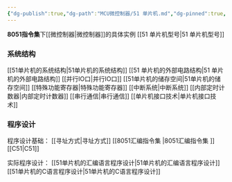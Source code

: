 ```yaml
---
{"dg-publish":true,"dg-path":"MCU微控制器/51 单片机.md","dg-pinned":true,"permalink":"/MCU微控制器/51 单片机/","pinned":true,"dgPassFrontmatter":true,"noteIcon":"","created":"2024-05-21T15:20:27.707+08:00","updated":"2024-06-20T23:13:57.606+08:00"}
---
```


**8051指令集**下[[微控制器\|微控制器]]的具体实例
[[51 单片机型号\|51 单片机型号]]
### 系统结构
[[51单片机的系统结构\|51单片机的系统结构]]
[[51 单片机的外部电路结构\|51 单片机的外部电路结构]]
[[并行IO口\|并行IO口]]
[[51单片机的储存空间\|51单片机的储存空间]]
[[特殊功能寄存器\|特殊功能寄存器]]
[[中断系统\|中断系统]]
[[内部定时计数器\|内部定时计数器]]
[[串行通信\|串行通信]]
[[单片机接口技术\|单片机接口技术]]

### 程序设计
程序设计基础：
[[寻址方式\|寻址方式]]
[[8051汇编指令集 \|8051汇编指令集 ]]   
[[C51\|C51]]

实际程序设计：
[[51单片机的汇编语言程序设计\|51单片机的汇编语言程序设计]]
[[51单片机的C语言程序设计\|51单片机的C语言程序设计]]

